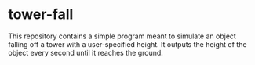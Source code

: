 # tower-fall
This repository contains a simple program meant to simulate an object falling off a tower with a user-specified height. It outputs the height of the object every second until it reaches the ground.
